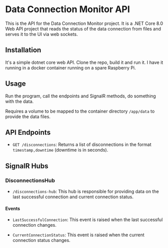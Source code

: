 # Data Connection Monitor API

This is the API for the Data Connection Monitor project. It is a .NET Core 8.0 Web API project that reads the status of the data connection from files and serves it to the UI via web sockets.

## Installation

It's a simple dotnet core web API. Clone the repo, build it and run it. I have it running in a docker container running on a spare Raspberry Pi.

## Usage

Run the program, call the endpoints and SignalR methods, do something with the data.

Requires a volume to be mapped to the container directory `/app/data` to provide the data files.

## API Endpoints

- `GET /disconnections`: Returns a list of disconnections in the format `timestamp,downtime` (downtime is in seconds).

## SignalR Hubs

### DisconnectionsHub

- `/disconnections-hub`: This hub is responsible for providing data on the last successful connection and current connection status.

#### Events

- `LastSuccessfulConnection`: This event is raised when the last successful connection changes.

- `CurrentConnectionStatus`: This event is raised when the current connection status changes.